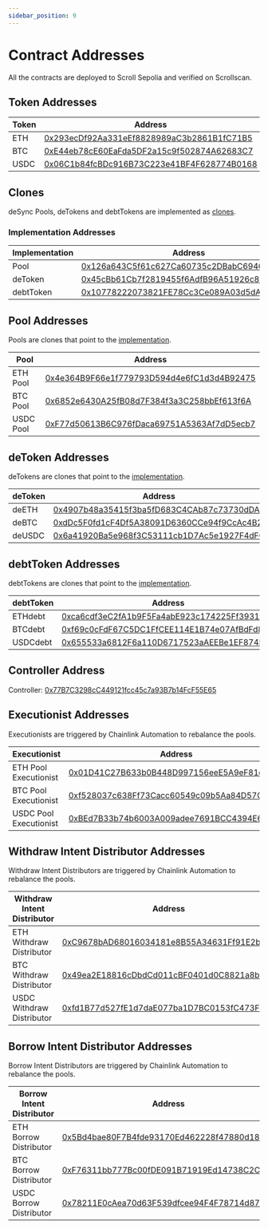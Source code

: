 ```yaml
---
sidebar_position: 9
---
```


# Contract Addresses

All the contracts are deployed to Scroll Sepolia and verified on Scrollscan.

## Token Addresses

| Token | Address |
| - | - |
| ETH | [0x293ecDf92Aa331eEf8828989aC3b2861B1fC71B5](https://sepolia.scrollscan.com/address/0x293ecDf92Aa331eEf8828989aC3b2861B1fC71B5) |
| BTC | [0xE44eb78cE60EaFda5DF2a15c9f502874A62683C7](https://sepolia.scrollscan.com/address/0xE44eb78cE60EaFda5DF2a15c9f502874A62683C7) |
| USDC | [0x06C1b84fcBDc916B73C223e41BF4F628774B0168](https://sepolia.scrollscan.com/address/0x06C1b84fcBDc916B73C223e41BF4F628774B0168) |

## Clones

deSync Pools, deTokens and debtTokens are implemented as [clones](https://www.rareskills.io/post/eip-1167-minimal-proxy-standard-with-initialization-clone-pattern).

### Implementation Addresses

| Implementation | Address |
| - | - |
| Pool | [0x126a643C5f61c627Ca60735c2DBabC694057602f](https://sepolia.scrollscan.com/address/0x126a643c5f61c627ca60735c2dbabc694057602f) |
| deToken | [0x45cBb61Cb7f2819455f6AdfB96A51926c85B42dd](https://sepolia.scrollscan.com/address/0x45cbb61cb7f2819455f6adfb96a51926c85b42dd) |
| debtToken | [0x10778222073821FE78Cc3Ce089A03d5dA8cF7989](https://sepolia.scrollscan.com/address/0x10778222073821fe78cc3ce089a03d5da8cf7989) |

## Pool Addresses

Pools are clones that point to the [implementation](#implementation-addresses).

| Pool | Address |
| - | - |
| ETH Pool | [0x4e364B9F66e1f779793D594d4e6fC1d3d4B92475](https://sepolia.scrollscan.com/address/0x4e364B9F66e1f779793D594d4e6fC1d3d4B92475) |
| BTC Pool | [0x6852e6430A25fB08d7F384f3a3C258bbEf613f6A](https://sepolia.scrollscan.com/address/0x6852e6430A25fB08d7F384f3a3C258bbEf613f6A) |
| USDC Pool | [0xF77d50613B6C976fDaca69751A5363Af7dD5ecb7](https://sepolia.scrollscan.com/address/0xF77d50613B6C976fDaca69751A5363Af7dD5ecb7) |

## deToken Addresses

deTokens are clones that point to the [implementation](#implementation-addresses).

| deToken | Address |
| - | - |
| deETH | [0x4907b48a35415f3ba5fD683C4CAb87c73730dDAa](https://sepolia.scrollscan.com/address/0x4907b48a35415f3ba5fD683C4CAb87c73730dDAa) |
| deBTC | [0xdDc5F0fd1cF4Df5A38091D6360CCe94f9CcAc4B2](https://sepolia.scrollscan.com/address/0xdDc5F0fd1cF4Df5A38091D6360CCe94f9CcAc4B2) |
| deUSDC | [0x6a41920Ba5e968f3C53111cb1D7Ac5e1927F4dFC](https://sepolia.scrollscan.com/address/0x6a41920Ba5e968f3C53111cb1D7Ac5e1927F4dFC) |

## debtToken Addresses

debtTokens are clones that point to the [implementation](#implementation-addresses).

| debtToken | Address |
| - | - |
| ETHdebt | [0xca6cdf3eC2fA1b9F5Fa4abE923c174225Ff3931f](https://sepolia.scrollscan.com/address/0xca6cdf3eC2fA1b9F5Fa4abE923c174225Ff3931f) |
| BTCdebt | [0xf69c0cFdF67C5DC1FfCEE114E1B74e07AfBdFd88](https://sepolia.scrollscan.com/address/0xf69c0cFdF67C5DC1FfCEE114E1B74e07AfBdFd88) |
| USDCdebt | [0x655533a6812F6a110D6717523aAEEBe1EF874D16](https://sepolia.scrollscan.com/address/0x655533a6812F6a110D6717523aAEEBe1EF874D16) | 

## Controller Address

Controller: [0x77B7C3298cC449121fcc45c7a93B7b14FcF55E65](https://sepolia.scrollscan.com/address/0x77B7C3298cC449121fcc45c7a93B7b14FcF55E65)

## Executionist Addresses

Executionists are triggered by Chainlink Automation to rebalance the pools.

| Executionist | Address | Upkeep Id |
| - | - | - |
| ETH Pool Executionist | [0x01D41C27B633b0B448D997156eeE5A9eF81e673B](https://sepolia.scrollscan.com/address/0x01D41C27B633b0B448D997156eeE5A9eF81e673B) | [35158478014448269563849726287131772693166253354725353425917992506841538027078](https://automation.chain.link/scroll-sepolia-testnet/35158478014448269563849726287131772693166253354725353425917992506841538027078) |
| BTC Pool Executionist | [0xf528037c638Ff73Cacc60549c09b5Aa84D57C5F0](https://sepolia.scrollscan.com/address/0xf528037c638Ff73Cacc60549c09b5Aa84D57C5F0) | [34690142626921195545890673367872234003488640505703456749029602922762788687261](https://automation.chain.link/scroll-sepolia-testnet/34690142626921195545890673367872234003488640505703456749029602922762788687261) |
| USDC Pool Executionist | [0xBEd7B33b74b6003A009adee7691BCC4394E64511](https://sepolia.scrollscan.com/address/0xBEd7B33b74b6003A009adee7691BCC4394E64511) | [9842898161169548720400045691299051437321491753995842685371276028822950430162](https://automation.chain.link/scroll-sepolia-testnet/9842898161169548720400045691299051437321491753995842685371276028822950430162) |

## Withdraw Intent Distributor Addresses

Withdraw Intent Distributors are triggered by Chainlink Automation to rebalance the pools.

| Withdraw Intent Distributor | Address | Upkeep Id |
| - | - | - |
| ETH Withdraw Distributor | [0xC9678bAD68016034181e8B55A34631Ff91E2ba96](https://sepolia.scrollscan.com/address/0xC9678bAD68016034181e8B55A34631Ff91E2ba96) | [46562794566700408181792940213623077813618253808534806896701739255414002386529](https://automation.chain.link/scroll-sepolia-testnet/46562794566700408181792940213623077813618253808534806896701739255414002386529) |
| BTC Withdraw Distributor | [0x49ea2E18816cDbdCd011cBF0401d0C8821a8b474](https://sepolia.scrollscan.com/address/0x49ea2E18816cDbdCd011cBF0401d0C8821a8b474) | [50966094743740467626994261021574989889205537359180048324577880157566123087730](https://automation.chain.link/scroll-sepolia-testnet/50966094743740467626994261021574989889205537359180048324577880157566123087730) |
| USDC Withdraw Distributor | [0xfd1B77d527fE1d7daE077ba1D7BC0153fC473F4a](https://sepolia.scrollscan.com/address/0xfd1B77d527fE1d7daE077ba1D7BC0153fC473F4a) | [64580417417782519304712693933365859629570109617157762144741932053954923897122](https://automation.chain.link/scroll-sepolia-testnet/64580417417782519304712693933365859629570109617157762144741932053954923897122) |

## Borrow Intent Distributor Addresses

Borrow Intent Distributors are triggered by Chainlink Automation to rebalance the pools.

| Borrow Intent Distributor | Address | Upkeep Id |
| - | - | - |
| ETH Borrow Distributor | [0x5Bd4bae80F7B4fde93170Ed462228f47880d189f](https://sepolia.scrollscan.com/address/0x5Bd4bae80F7B4fde93170Ed462228f47880d189f) | [87049045424493492918335076672248672668758658634006859109564612234057180179893](https://automation.chain.link/scroll-sepolia-testnet/87049045424493492918335076672248672668758658634006859109564612234057180179893) |
| BTC Borrow Distributor | [0xF76311bb777Bc00fDE091B71919Ed14738C2Ca46](https://sepolia.scrollscan.com/address/0xF76311bb777Bc00fDE091B71919Ed14738C2Ca46) | [109819078113118090549833333927707155956479456642257873268492752228503158366](https://automation.chain.link/scroll-sepolia-testnet/109819078113118090549833333927707155956479456642257873268492752228503158366) |
| USDC Borrow Distributor | [0x78211E0cAea70d63F539dfcee94F4F78714d8772](https://sepolia.scrollscan.com/address/0x78211E0cAea70d63F539dfcee94F4F78714d8772) | [33483487774596387540998586658845728895118894136202003455303516065519651344341](https://automation.chain.link/scroll-sepolia-testnet/33483487774596387540998586658845728895118894136202003455303516065519651344341) |